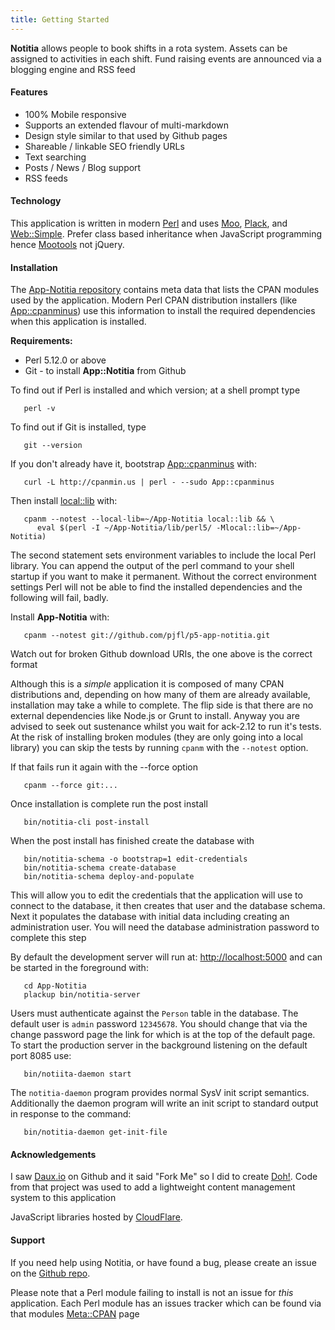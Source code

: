```yaml
---
title: Getting Started
---
```


**Notitia** allows people to book shifts in a rota system. Assets
can be assigned to activities in each shift. Fund raising events
are announced via a blogging engine and RSS feed

#### Features

* 100% Mobile responsive
* Supports an extended flavour of multi-markdown
* Design style similar to that used by Github pages
* Shareable / linkable SEO friendly URLs
* Text searching
* Posts / News / Blog support
* RSS feeds

#### Technology

This application is written in modern [Perl](http://www.perl.org) and
uses [Moo](https://metacpan.org/module/Moo),
[Plack](https://metacpan.org/module/Plack), and
[Web::Simple](https://metacpan.org/module/Web::Simple). Prefer
class based inheritance when JavaScript programming hence
[Mootools](http://mootools.net/) not jQuery.

#### Installation

The [App-Notitia repository](http://github.com/pjfl/p5-app-notitia)
contains meta data that lists the CPAN modules used by the
application. Modern Perl CPAN distribution installers (like
[App::cpanminus](https://metacpan.org/module/App::cpanminus))
use this information to install the required dependencies when this
application is installed.

**Requirements:**

* Perl 5.12.0 or above
* Git - to install **App::Notitia** from Github

To find out if Perl is installed and which version; at a shell prompt type

```shell
   perl -v
```
To find out if Git is installed, type

```shell
   git --version
```

If you don't already have it, bootstrap
[App::cpanminus](https://metacpan.org/module/App::cpanminus) with:

```shell
   curl -L http://cpanmin.us | perl - --sudo App::cpanminus
```

Then install [local::lib](https://metacpan.org/module/local::lib) with:

```shell
   cpanm --notest --local-lib=~/App-Notitia local::lib && \
      eval $(perl -I ~/App-Notitia/lib/perl5/ -Mlocal::lib=~/App-Notitia)
```

The second statement sets environment variables to include the local
Perl library. You can append the output of the perl command to your
shell startup if you want to make it permanent. Without the correct
environment settings Perl will not be able to find the installed
dependencies and the following will fail, badly.

Install **App-Notitia** with:

```shell
   cpanm --notest git://github.com/pjfl/p5-app-notitia.git
```

Watch out for broken Github download URIs, the one above is the
correct format

Although this is a *simple* application it is composed of many CPAN
distributions and, depending on how many of them are already
available, installation may take a while to complete. The flip side is
that there are no external dependencies like Node.js or Grunt to
install. Anyway you are advised to seek out sustenance whilst you
wait for ack-2.12 to run it's tests.  At the risk of installing broken
modules (they are only going into a local library) you can skip the
tests by running `cpanm` with the `--notest` option.

If that fails run it again with the --force option

```shell
   cpanm --force git:...
```

Once installation is complete run the post install

```shell
   bin/notitia-cli post-install
```

When the post install has finished create the database with

```shell
   bin/notitia-schema -o bootstrap=1 edit-credentials
   bin/notitia-schema create-database
   bin/notitia-schema deploy-and-populate
```

This will allow you to edit the credentials that the application will
use to connect to the database, it then creates that user and the
database schema. Next it populates the database with initial data
including creating an administration user. You will need the database
administration password to complete this step

By default the development server will run at:
[http://localhost:5000](http://localhost:5000) and can be started in
the foreground with:

```shell
   cd App-Notitia
   plackup bin/notitia-server
```

Users must authenticate against the `Person` table in the database.
The default user is `admin` password `12345678`. You should
change that via the change password page the link for which is at
the top of the default page. To start the production server in the
background listening on the default port 8085 use:

```shell
   bin/notiita-daemon start
```

The `notitia-daemon` program provides normal SysV init script
semantics. Additionally the daemon program will write an init script to
standard output in response to the command:

```shell
   bin/notitia-daemon get-init-file
```
#### Acknowledgements

I saw [Daux.io](https://github.com/justinwalsh/daux.io) on Github and
it said "Fork Me" so I did to create
[Doh!](https://github.com/pjfl/p5-app-doh). Code from that project
was used to add a lightweight content management system to
this application

JavaScript libraries hosted by [CloudFlare](https://www.cloudflare.com/).

#### Support

If you need help using Notitia, or have found a bug, please create an
issue on the <a href="https://github.com/pjfl/p5-app-notitia/issues"
target="_blank">Github repo</a>.

Please note that a Perl module failing to install is not an issue for
*this* application. Each Perl module has an issues tracker which can
be found via that modules [Meta::CPAN](https://metacpan.org) page
